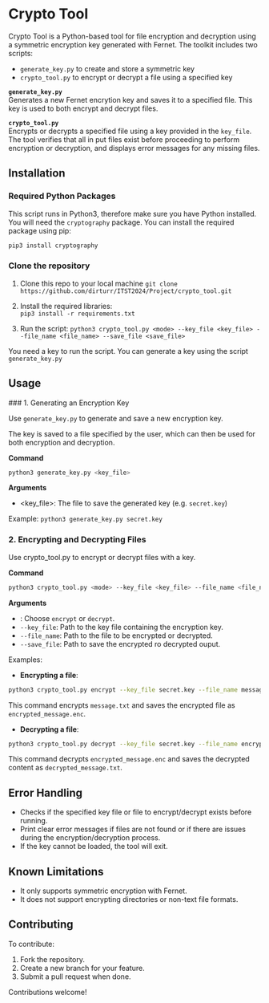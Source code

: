 # Crypto Tool
Crypto Tool is a Python-based tool for file encryption and decryption using a symmetric encryption key generated with Fernet. The toolkit includes two scripts:  
- `generate_key.py` to create and store a symmetric key
- `crypto_tool.py` to encrypt or decrypt a file using a specified key  

**`generate_key.py`**  
Generates a new Fernet encrytion key and saves it to a specified file. This key is used to both encrypt and decrypt files.

**`crypto_tool.py`**  
Encrypts or decrypts a specified file using a key provided in the `key_file`. The tool verifies that all in put files exist before proceeding to perform encryption or decryption, and displays error messages for any missing files.

## Installation
### Required Python Packages
This script runs in Python3, therefore make sure you have Python installed. You will need the `cryptography` package. You can install the required package using pip:
```bash
pip3 install cryptography
```

### Clone the repository  
1. Clone this repo to your local machine
`git clone https://github.com/dirturr/ITST2024/Project/crypto_tool.git`  

2. Install the required libraries:  
`pip3 install -r requirements.txt`

3. Run the script: 
`python3 crypto_tool.py <mode> --key_file <key_file> --file_name <file_name> --save_file <save_file>`

You need a key to run the script. You can generate a key using the script `generate_key.py`  

## Usage
### 1. Generating an Encryption Key

Use `generate_key.py` to generate and save a new encryption key.  

The key is saved to a file specified by the user, which can then be used for both encryption and decryption.

**Command**  
```bash
python3 generate_key.py <key_file>
```
**Arguments**  
- <key_file>: The file to save the generated key (e.g. `secret.key`)

Example: `python3 generate_key.py secret.key`  


### 2. Encrypting and Decrypting Files

Use crypto_tool.py to encrypt or decrypt files with a key.

**Command**  
```bash
python3 crypto_tool.py <mode> --key_file <key_file> --file_name <file_name> --save_file <save_file>
```

**Arguments**
- <mode>: Choose `encrypt` or `decrypt`.
- `--key_file`: Path to the key file containing the encryption key.
- `--file_name`: Path to the file to be encrypted or decrypted.
- `--save_file`: Path to save the encrypted ro decrypted ouput.

Examples:
- **Encrypting a file**:
```bash
python3 crypto_tool.py encrypt --key_file secret.key --file_name message.txt --save_file encrypted_message.enc
```
This command encrypts `message.txt` and saves the encrypted file as `encrypted_message.enc`.  


- **Decrypting a file**:
```bash
python3 crypto_tool.py decrypt --key_file secret.key --file_name encrypted_message.enc --save_file decrypted_message.txt
```
This command decrypts `encrypted_message.enc` and saves the decrypted content as `decrypted_message.txt`.

## Error Handling
- Checks if the specified key file or file to encrypt/decrypt exists before running.
- Print clear error messages if files are not found or if there are issues during the encryption/decryption process.
- If the key cannot be loaded, the tool will exit.

## Known Limitations
- It only supports symmetric encryption with Fernet.
- It does not support encrypting directories or non-text file formats.

## Contributing
To contribute:

1. Fork the repository.
2. Create a new branch for your feature.
3. Submit a pull request when done.

Contributions welcome!